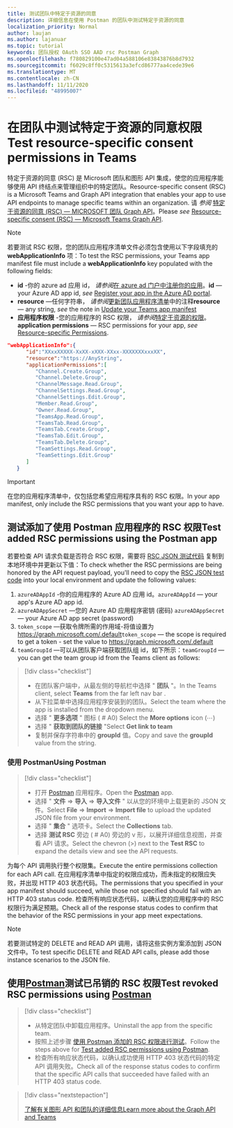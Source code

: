 ```yaml
---
title: 测试团队中特定于资源的同意
description: 详细信息在使用 Postman 的团队中测试特定于资源的同意
localization_priority: Normal
author: laujan
ms.author: lajanuar
ms.topic: tutorial
keywords: 团队授权 OAuth SSO AAD rsc Postman Graph
ms.openlocfilehash: f780829100e47ad04a588106e83843876b8d7932
ms.sourcegitcommit: f6029c8ff0c5315613a3efcd86777aa4cede39e6
ms.translationtype: MT
ms.contentlocale: zh-CN
ms.lasthandoff: 11/11/2020
ms.locfileid: "48995007"
---
```

# <a name="test-resource-specific-consent-permissions--in-teams"></a><span data-ttu-id="e2f0d-104">在团队中测试特定于资源的同意权限</span><span class="sxs-lookup"><span data-stu-id="e2f0d-104">Test resource-specific consent permissions  in Teams</span></span>

<span data-ttu-id="e2f0d-105">特定于资源的同意 (RSC) 是 Microsoft 团队和图形 API 集成，使您的应用程序能够使用 API 终结点来管理组织中的特定团队。</span><span class="sxs-lookup"><span data-stu-id="e2f0d-105">Resource-specific consent (RSC) is a Microsoft Teams and Graph API integration that enables your app to use API endpoints to manage specific teams within an organization.</span></span> <span data-ttu-id="e2f0d-106">请 *参阅*  [特定于资源的同意 (RSC) — MICROSOFT 团队 Graph API](resource-specific-consent.md)。</span><span class="sxs-lookup"><span data-stu-id="e2f0d-106">Please *see*  [Resource-specific consent (RSC) — Microsoft Teams Graph API](resource-specific-consent.md).</span></span>

> [!NOTE]
><span data-ttu-id="e2f0d-107">若要测试 RSC 权限，您的团队应用程序清单文件必须包含使用以下字段填充的 **webApplicationInfo** 项：</span><span class="sxs-lookup"><span data-stu-id="e2f0d-107">To test the RSC permissions, your Teams app manifest file must include a **webApplicationInfo** key populated with the following fields:</span></span>
>
> - <span data-ttu-id="e2f0d-108">**id** -你的 azure ad 应用 id， *请参阅*[在 azure ad 门户中注册你的应用](resource-specific-consent.md#register-your-app-with-microsoft-identity-platform-via-the-azure-ad-portal)。</span><span class="sxs-lookup"><span data-stu-id="e2f0d-108">**id**  — your Azure AD app id, *see* [Register your app in the Azure AD portal](resource-specific-consent.md#register-your-app-with-microsoft-identity-platform-via-the-azure-ad-portal).</span></span>
> - <span data-ttu-id="e2f0d-109">**resource** —任何字符串， *请参阅*[更新团队应用程序清单](resource-specific-consent.md#update-your-teams-app-manifest)中的注释</span><span class="sxs-lookup"><span data-stu-id="e2f0d-109">**resource**  — any string, *see* the note in  [Update your Teams app manifest](resource-specific-consent.md#update-your-teams-app-manifest)</span></span>
> - <span data-ttu-id="e2f0d-110">**应用程序权限** -您的应用程序的 RSC 权限， *请参阅*[特定于资源的权限](resource-specific-consent.md#resource-specific-permissions)。</span><span class="sxs-lookup"><span data-stu-id="e2f0d-110">**application permissions** — RSC permissions for  your app, *see* [Resource-specific Permissions](resource-specific-consent.md#resource-specific-permissions).</span></span>

```json
"webApplicationInfo":{
      "id":"XXxxXXXXX-XxXX-xXXX-XXxx-XXXXXXXxxxXX",
      "resource":"https://AnyString",
      "applicationPermissions":[
         "Channel.Create.Group",
         "Channel.Delete.Group",
         "ChannelMessage.Read.Group",
         "ChannelSettings.Read.Group",
         "ChannelSettings.Edit.Group",
         "Member.Read.Group",
         "Owner.Read.Group",
         "TeamsApp.Read.Group",
         "TeamsTab.Read.Group",
         "TeamsTab.Create.Group",
         "TeamsTab.Edit.Group",
         "TeamsTab.Delete.Group",
         "TeamSettings.Read.Group",
         "TeamSettings.Edit.Group"
      ]
   }
```

>[!IMPORTANT]
><span data-ttu-id="e2f0d-111">在您的应用程序清单中，仅包括您希望应用程序具有的 RSC 权限。</span><span class="sxs-lookup"><span data-stu-id="e2f0d-111">In your app manifest, only include the RSC permissions that you want your app to have.</span></span>

## <a name="test-added-rsc-permissions-using-the-postman-app"></a><span data-ttu-id="e2f0d-112">测试添加了使用 Postman 应用程序的 RSC 权限</span><span class="sxs-lookup"><span data-stu-id="e2f0d-112">Test added RSC permissions using the Postman app</span></span>

<span data-ttu-id="e2f0d-113">若要检查 API 请求负载是否符合 RSC 权限，需要将 [RSC JSON 测试代码](test-rsc-json-file.md) 复制到本地环境中并更新以下值：</span><span class="sxs-lookup"><span data-stu-id="e2f0d-113">To check whether the RSC permissions are being honored by the API request payload, you'll need to copy the [RSC JSON test code](test-rsc-json-file.md) into your local environment and update the following values:</span></span>

1. <span data-ttu-id="e2f0d-114">`azureADAppId`  -你的应用程序的 Azure AD 应用 id。</span><span class="sxs-lookup"><span data-stu-id="e2f0d-114">`azureADAppId`  — your app's Azure AD app id.</span></span>
1. <span data-ttu-id="e2f0d-115">`azureADAppSecret`  —您的 Azure AD 应用程序密钥 (密码) </span><span class="sxs-lookup"><span data-stu-id="e2f0d-115">`azureADAppSecret`  — your Azure AD app secret (password)</span></span>
1. <span data-ttu-id="e2f0d-116">`token_scope`  —获取令牌所需的作用域-将值设置为 https://graph.microsoft.com/.default</span><span class="sxs-lookup"><span data-stu-id="e2f0d-116">`token_scope`  — the scope is required to get a token - set the value to https://graph.microsoft.com/.default</span></span>
1. <span data-ttu-id="e2f0d-117">`teamGroupId` —可以从团队客户端获取团队组 id，如下所示：</span><span class="sxs-lookup"><span data-stu-id="e2f0d-117">`teamGroupId` — you can get the team group id from the Teams client as follows:</span></span>

> [!div class="checklist"]
>
> * <span data-ttu-id="e2f0d-118">在团队客户端中，从最左侧的导航栏中选择 " **团队** "。</span><span class="sxs-lookup"><span data-stu-id="e2f0d-118">In the Teams client, select **Teams** from the far left nav bar .</span></span>
> * <span data-ttu-id="e2f0d-119">从下拉菜单中选择应用程序安装到的团队。</span><span class="sxs-lookup"><span data-stu-id="e2f0d-119">Select the team where the app is installed from the dropdown menu.</span></span>
> * <span data-ttu-id="e2f0d-120">选择 " **更多选项** " 图标 ( # A0) </span><span class="sxs-lookup"><span data-stu-id="e2f0d-120">Select the **More options** icon (&#8943;)</span></span>
> * <span data-ttu-id="e2f0d-121">选择 " **获取到团队的链接** "</span><span class="sxs-lookup"><span data-stu-id="e2f0d-121">Select **Get link to team**</span></span> 
> * <span data-ttu-id="e2f0d-122">复制并保存字符串中的 **groupId** 值。</span><span class="sxs-lookup"><span data-stu-id="e2f0d-122">Copy and save the **groupId** value from the string.</span></span>

### <a name="using-postman"></a><span data-ttu-id="e2f0d-123">使用 Postman</span><span class="sxs-lookup"><span data-stu-id="e2f0d-123">Using Postman</span></span>

> [!div class="checklist"]
>
> * <span data-ttu-id="e2f0d-124">打开 [Postman](https://www.postman.com) 应用程序。</span><span class="sxs-lookup"><span data-stu-id="e2f0d-124">Open the [Postman](https://www.postman.com) app.</span></span>
> * <span data-ttu-id="e2f0d-125">选择 " **文件**  =>  **导入**  =>  **导入文件** " 以从您的环境中上载更新的 JSON 文件。</span><span class="sxs-lookup"><span data-stu-id="e2f0d-125">Select **File** => **Import** => **Import file** to upload the updated JSON file from your environment.</span></span>  
> * <span data-ttu-id="e2f0d-126">选择 " **集合** " 选项卡。</span><span class="sxs-lookup"><span data-stu-id="e2f0d-126">Select the **Collections** tab.</span></span> 
> * <span data-ttu-id="e2f0d-127">选择 **测试 RSC** 旁边 ( # A0) 旁边的 v 形，以展开详细信息视图，并查看 API 请求。</span><span class="sxs-lookup"><span data-stu-id="e2f0d-127">Select the chevron (>) next to the **Test RSC** to expand the details view and see the API requests.</span></span>

<span data-ttu-id="e2f0d-128">为每个 API 调用执行整个权限集。</span><span class="sxs-lookup"><span data-stu-id="e2f0d-128">Execute the entire permissions collection for each API call.</span></span> <span data-ttu-id="e2f0d-129">在应用程序清单中指定的权限应成功，而未指定的权限应失败，并出现 HTTP 403 状态代码。</span><span class="sxs-lookup"><span data-stu-id="e2f0d-129">The permissions that you specified in your app manifest should succeed, while those not specified should fail with an HTTP 403 status code.</span></span> <span data-ttu-id="e2f0d-130">检查所有响应状态代码，以确认您的应用程序中的 RSC 权限行为满足预期。</span><span class="sxs-lookup"><span data-stu-id="e2f0d-130">Check all of the response status codes to confirm that the behavior of the RSC permissions in your app meet expectations.</span></span>

>[!NOTE]
><span data-ttu-id="e2f0d-131">若要测试特定的 DELETE and READ API 调用，请将这些实例方案添加到 JSON 文件中。</span><span class="sxs-lookup"><span data-stu-id="e2f0d-131">To test specific DELETE and READ API calls, please add those instance scenarios to the JSON file.</span></span>

## <a name="test--revoked-rsc-permissions-using-postman"></a><span data-ttu-id="e2f0d-132">使用[Postman](https://www.postman.com/)测试已吊销的 RSC 权限</span><span class="sxs-lookup"><span data-stu-id="e2f0d-132">Test  revoked RSC permissions using [Postman](https://www.postman.com/)</span></span>

> [!div class="checklist"]
>
> * <span data-ttu-id="e2f0d-133">从特定团队中卸载应用程序。</span><span class="sxs-lookup"><span data-stu-id="e2f0d-133">Uninstall the app from the specific team.</span></span>
> * <span data-ttu-id="e2f0d-134">按照上述步骤 [使用 Postman 添加的 RSC 权限进行测试](#test-added-rsc-permissions-using-the-postman-app)。</span><span class="sxs-lookup"><span data-stu-id="e2f0d-134">Follow the steps above for [Test added RSC permissions using Postman](#test-added-rsc-permissions-using-the-postman-app).</span></span>
> * <span data-ttu-id="e2f0d-135">检查所有响应状态代码，以确认成功使用 HTTP 403 状态代码的特定 API 调用失败。</span><span class="sxs-lookup"><span data-stu-id="e2f0d-135">Check all of the response status codes to confirm that the specific API calls that succeeded have failed with an HTTP 403 status code.</span></span>

> [!div class="nextstepaction"]
>
> [<span data-ttu-id="e2f0d-136">了解有关图形 API 和团队的详细信息</span><span class="sxs-lookup"><span data-stu-id="e2f0d-136">Learn more about the Graph API and Teams</span></span>](/graph/api/resources/teams-api-overview?view=graph-rest-1.0)
